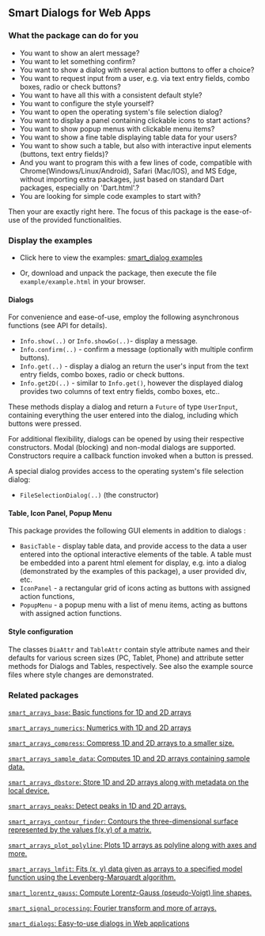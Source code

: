 ## Smart Dialogs for Web Apps


### What the package can do for you
- You want to show an alert message?
- You want to let something confirm?
- You want to show a dialog with several action buttons to offer a choice?
- You want to request input from a user, e.g. via text entry fields, combo boxes, radio or check buttons?
- You want to have all this with a consistent default style?
- You want to configure the style yourself?
- You want to open the operating system's file selection dialog?
- You want to display a panel containing clickable icons to start actions?
- You want to show popup menus with clickable menu items?
- You want to show a fine table displaying table data for your users?
- You want to show such a table, but also with interactive input elements (buttons, text entry fields)?
- And you want to program this with a few lines of code, compatible with Chrome(Windows/Linux/Android), Safari (Mac/IOS), and MS Edge, without importing extra packages, just based on standard Dart packages, especially on 'Dart.html'.?
- You are looking for simple code examples to start with?

Then your are exactly right here. The focus of this package is the ease-of-use of the provided functionalities.

### Display the examples
- Click here to view the examples:
 [smart_dialog examples](https://smart.specpad.bplaced.net/smart_dialogs/example.html)
 
 - Or, download and unpack the package, then execute the file `example/example.html` in your browser.

#### Dialogs
For convenience and ease-of-use, employ the following asynchronous functions (see API for details).

- `Info.show(..)` or `Info.showGo(..)`- display a message.
- `Info.confirm(..)` - confirm a message (optionally with multiple confirm buttons).
- `Info.get(..)` - display a dialog an return the user's input from the text entry fields, combo boxes, radio or check buttons.
- `Info.get2D(..)` - similar to `Info.get()`, however the displayed dialog provides two columns of text entry fields, combo boxes, etc..

These methods display a dialog and return a `Future` of type `UserInput`, containing everything the user entered into the dialog, including which buttons were pressed.

For additional flexibility, dialogs can be opened by using their respective constructors. Modal (blocking) and non-modal dialogs are supported. Constructors require a callback function invoked when a button is pressed.

A special dialog provides access to the operating system's file selection dialog:
- `FileSelectionDialog(..)` (the constructor)

#### Table, Icon Panel, Popup Menu
This package provides the following GUI elements in addition to dialogs :

- `BasicTable` - display table data, and provide access to the data a user entered into the optional interactive elements of the table. A table must be embedded into a parent html element for display, e.g. into a dialog (demonstrated by the examples of this package), a user provided div, etc.
- `IconPanel` - a rectangular grid of icons acting as buttons with assigned action functions,
- `PopupMenu` - a popup menu with a list of menu items, acting as buttons with assigned action functions.

#### Style configuration
The classes `DiaAttr` and `TableAttr` contain style attribute names and their defaults for various screen sizes (PC, Tablet, Phone) and attribute setter methods for Dialogs and Tables, respectively. See also the example source files where style changes are demonstrated. 


### Related packages

[`smart_arrays_base`: Basic functions for 1D and 2D arrays]( https://pub.dartlang.org/packages/smart_arrays_base)

[`smart_arrays_numerics`: Numerics with 1D and 2D arrays]( https://pub.dartlang.org/packages/smart_arrays_numerics)

[`smart_arrays_compress`: Compress 1D and 2D arrays to a smaller size.]( https://pub.dartlang.org/packages/smart_arrays_compress)

[`smart_arrays_sample_data`: Computes 1D and 2D arrays containing sample data.]( https://pub.dartlang.org/packages/smart_arrays_sample_data)

[`smart_arrays_dbstore`: Store 1D and 2D arrays along with metadata on the local device.]( https://pub.dartlang.org/packages/smart_arrays_dbstore)

[`smart_arrays_peaks`: Detect peaks in 1D and 2D arrays.]( https://pub.dartlang.org/packages/smart_arrays_peaks)

[`smart_arrays_contour_finder`: Contours the three-dimensional surface represented by the values f(x,y) of a matrix.]( https://pub.dartlang.org/packages/smart_arrays_contour_finder)

[`smart_arrays_plot_polyline`: Plots 1D arrays as polyline along with axes and more.]( https://pub.dartlang.org/packages/smart_arrays_plot_polyline)

[`smart_arrays_lmfit`: Fits (x, y) data given as arrays to a specified model function using the  Levenberg-Marquardt algorithm.]( https://pub.dartlang.org/packages/smart_arrays_lmfit)

[`smart_lorentz_gauss`: Compute Lorentz-Gauss (pseudo-Voigt) line shapes.]( https://pub.dartlang.org/packages/smart_lorentz_gauss)

[`smart_signal_processing`: Fourier transform and more of arrays.]( https://pub.dartlang.org/packages/smart_signal_processing)

[`smart_dialogs`: Easy-to-use dialogs in Web applications]( https://pub.dartlang.org/packages/smart_dialogs)




